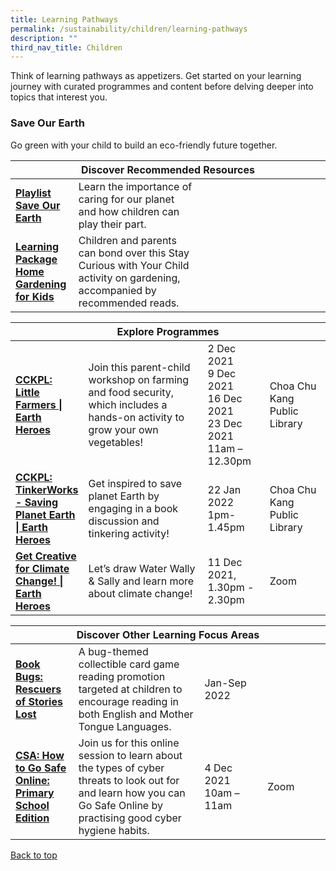 ```yaml
---
title: Learning Pathways
permalink: /sustainability/children/learning-pathways
description: ""
third_nav_title: Children
---
```

<style type="text/css">
/* Links */
.content a { color: #322987; }
.content a:focus,
.content a:hover { color: #28216c; }

/* Button Outline */
.bp-button { padding-left: 1.5rem; padding-right: 1.5rem; }
.bp-button.is-primary-outline { border: 1px solid #322987; color: #322987; background-color: transparent; text-decoration: none; }
.bp-button.is-primary-outline:focus,
.bp-button.is-primary-outline:hover { border: 1px solid #322987; color: #cff2e8; background-color: #322987; text-decoration: none; }

/* Responsive Iframe */
.responsive-iframe { position: absolute; top: 0; left: 0; bottom: 0; right: 0; width: 100%; height: 100%; }
.responsive-iframe-container { position: relative; overflow: hidden; width: 100%; }
.responsive-iframe-container.ratio-16by9 { padding-top: 56.25%; }
.responsive-iframe-container.ratio-4by3 { padding-top: 75%; }
.responsive-iframe-container.ratio-3by2 { padding-top: 66.66%; }
.responsive-iframe-container.ratio-1by1 { padding-top: 100%; }
</style>
Think of learning pathways as appetizers. Get started on your learning journey with curated programmes and content before delving deeper into topics that interest you.

<h3><b>Save Our Earth</b></h3>
Go green with your child to build an eco-friendly future together.
<div class="horizontal-scroll margin--bottom--lg">
  <table class="generic-table">
    <thead>
      <tr>
        <th colspan="4" class="is-uppercase has-weight-normal">Discover Recommended Resources</th>
      </tr>
    </thead>
    <tbody>
      <tr>
        <td style="width: 20%;"><a href="/sustainability/children/content" target="_blank"><b> Playlist<br>Save Our Earth</b></a></td>
        <td style="width: 40%;"> Learn the importance of caring for our planet and how children can play their part.</td>
        <td style="width: 20%;"> </td>
        <td style="width: 20%;"> </td>
      </tr>
      <tr>
        <td><a href="https://childrenandteens.nlb.gov.sg/diy-resources/primary/stay-curious-with-your-child" target="_blank"><b> Learning Package<br>Home Gardening for Kids</b></a></td>
        <td> Children and parents can bond over this Stay Curious with Your Child activity on gardening, accompanied by recommended reads.</td>
        <td></td>
        <td> </td>
      </tr>
    </tbody>
  </table>
</div>

<div class="horizontal-scroll margin--bottom--lg">
  <table class="generic-table">
    <thead>
      <tr>
        <th colspan="4" class="is-uppercase has-weight-normal">Explore Programmes</th>
      </tr>
    </thead>
    <tbody>
      <tr>
        <td style="width: 20%;"><a href="https://www.eventbrite.sg/e/cckpl-little-farmers-earth-heroes-registration-215064532807?aff=ebdsoporgprofile" target="_blank"><b> CCKPL: Little Farmers | Earth Heroes</b></a></td>
        <td style="width: 40%;">Join this parent-child workshop on farming and food security, which includes a hands-on activity to grow your own vegetables!</td>
        <td style="width: 20%;">2 Dec 2021<br>9 Dec 2021<br>16 Dec 2021<br>23 Dec 2021<br>11am – 12.30pm</td>
        <td style="width: 20%;">Choa Chu Kang Public Library</td>
      </tr>
      <tr>
        <td><a href="https://www.eventbrite.sg/e/cckpl-little-farmers-earth-heroes-registration-215064532807?aff=ebdsoporgprofile" target="_blank"><b>CCKPL: TinkerWorks - Saving Planet Earth | Earth Heroes</b></a></td>
        <td>Get inspired to save planet Earth by engaging in a book discussion and tinkering activity!</td>
        <td>22 Jan 2022 <br> 1pm-1.45pm</td>
        <td>Choa Chu Kang Public Library </td>
      </tr>
      <tr>
      <td><a href="https://www.eventbrite.sg/e/get-creative-for-climate-change-8-12-years-registration-206178424217?aff=ebdssbonlinesearch" target="_blank"><b>Get Creative for Climate Change! | Earth Heroes</b></a></td>
        <td>Let’s draw Water Wally & Sally and learn more about climate change!</td>
        <td>11 Dec 2021, <br>1.30pm - 2.30pm</td>
        <td>Zoom</td>
      </tr>
    </tbody>
  </table>
</div>

<div class="horizontal-scroll margin--bottom--lg">
  <table class="generic-table">
    <thead>
      <tr>
        <th colspan="4" class="is-uppercase has-weight-normal">Discover Other Learning Focus Areas</th>
      </tr>
    </thead>
    <tbody>
      <tr>
        <td style="width: 20%;"><a href="http://go.gov.sg/BookBugs" target="_blank"><b>Book Bugs: Rescuers of Stories Lost</b></a></td>
        <td style="width: 40%;"> A bug-themed collectible card game reading promotion targeted at children to encourage reading in both English and Mother Tongue Languages.</td>
        <td style="width: 20%;">Jan-Sep 2022</td>
        <td style="width: 20%;"></td>
      </tr>
      <tr>
      <td><a href="https://www.eventbrite.sg/e/how-to-go-safe-online-primary-school-edition-online-registration-206175585727?aff=ebdsoporgprofile" target="_blank"><b>CSA: How to Go Safe Online: Primary School Edition</b></a></td>
        <td>Join us for this online session to learn about the types of cyber threats to look out for and learn how you can Go Safe Online by practising good cyber hygiene habits.</td>
        <td>4 Dec 2021 <br>10am – 11am</td>
        <td>Zoom</td>
      </tr>
   </tbody>
  </table>
</div>

<p class="has-text-right margin--top--xl"><a href="#main-content">Back to top</a></p>